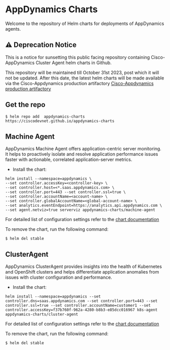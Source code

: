 # AppDynamics Charts 

Welcome to the repository of Helm charts for deployments of AppDynamics agents.

## ⚠️ Deprecation Notice
This is a notice for sunsetting this public facing repository containing Cisco-AppDynamics Cluster Agent helm charts in Github.

This repository will be maintained till October 31st 2023, post which it will not be updated. After this date, the latest helm charts will be made available via the Cisco-Appdynamics production artifactory [Cisco-Appdynamics production artifactory](https://appdynamics.jfrog.io/ui/repos/tree/General/appdynamics-cloud-helmcharts/)


## Get the repo

```
$ helm repo add  appdynamics-charts https://ciscodevnet.github.io/appdynamics-charts
```

## Machine Agent

AppDynamics Machine Agent offers application-centric server monitoring. It helps to proactively isolate and resolve application performance issues faster with actionable, correlated application-server metrics. 

* Install the chart:

```
helm install --namespace=appdynamics \
--set controller.accessKey=<controller-key> \ 
--set controller.host=<*.saas.appdynamics.com> \
--set controller.port=443 --set controller.ssl=true \
--set controller.accountName=<account-name> \
--set controller.globalAccountName=<global-account-name> \ 
--set analytics.eventEndpoint=https://analytics.api.appdynamics.com \
--set agent.netviz=true serverviz appdynamics-charts/machine-agent
```

For detailed list of configuration settings refer to the [chart documentation](https://ciscodevnet.github.io/appdynamics-charts/machine-agent/)

To remove the chart, run the following command:

```
$ helm del stable

```

## ClusterAgent

AppDynamics ClusterAgent provides insights into the health of Kubernetes and OpenShift clusters and helps differentiate application anomalies from issues with cluster configuration and performance.

* Install the chart:

```
helm install --namespace=appdynamics --set controller.dns=saas.appdynamics.com --set controller.port=443 --set controller.ssl=true --set controller.accountName=customer1 --set controller.accessKey=f37b760f-962a-4280-b8b3-e85dcc016967 k8s-agent appdynamics-charts/cluster-agent

```

For detailed list of configuration settings refer to the [chart documentation](https://ciscodevnet.github.io/appdynamics-charts/cluster-agent/)

To remove the chart, run the following command:

```
$ helm del stable

```

